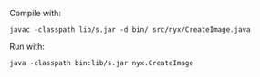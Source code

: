 Compile with:

`javac -classpath lib/s.jar -d bin/ src/nyx/CreateImage.java`

Run with:

`java -classpath bin:lib/s.jar nyx.CreateImage`


